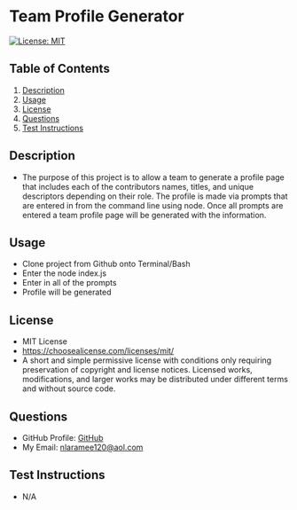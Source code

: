 # Team Profile Generator

  [![License: MIT](https://img.shields.io/badge/License-MIT-yellow.svg)](https://opensource.org/licenses/MIT)

  ## Table of Contents
1. [Description](#Description)
2. [Usage](#Usage)
3. [License](#License)
4. [Questions](#Questions)
5. [Test Instructions](#Test-Instructions)
## Description
- The purpose of this project is to allow a team to generate a profile page that includes each of the contributors names, titles, and unique descriptors depending on their role. The profile is made via prompts that are entered in from the command line using node. Once all prompts are entered a team profile page will be generated with the information.
## Usage
- Clone project from Github onto Terminal/Bash
- Enter the node index.js
- Enter in all of the prompts
- Profile will be generated
## License
- MIT License
- https://choosealicense.com/licenses/mit/
- A short and simple permissive license with conditions only requiring preservation of copyright and license notices. Licensed works, modifications, and larger works may be distributed under different terms and without source code.
## Questions
- GitHub Profile: <a href="https://github.com/nlaramee120">GitHub</a><br>
- My Email: nlaramee120@aol.com<br>
## Test Instructions
- N/A

